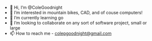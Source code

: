 - 👋 Hi, I’m @ColeGoodnight
- 👀 I’m interested in mountain bikes, CAD, and of couse computers!
- 🌱 I’m currently learning go
- 💞️ I’m looking to collaborate on any sort of software project, small or large
- 📫 How to reach me - colepgoodnight@gmail.com

<!---
ColeGoodnight/ColeGoodnight is a ✨ special ✨ repository because its `README.md` (this file) appears on your GitHub profile.
You can click the Preview link to take a look at your changes.
--->
